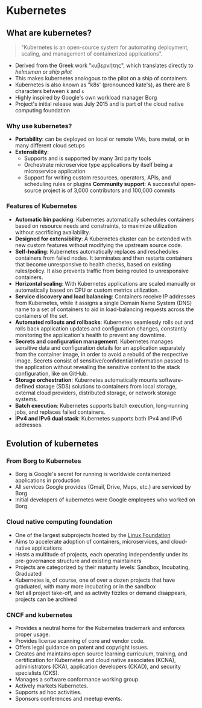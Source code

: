 # Kubernetes

## What are kubernetes?

> "Kubernetes is an open-source system for automating deployment, scaling, and management of containerized applications".

- Derived from the Greek work "κυβερνήτης", which translates directly to *helmsman* or *ship pilot*
- This makes kubernetes analogous to the pilot on a ship of containers
- Kubernetes is also known as "k8s' (pronounced kate's), as there are 8 characters between `k` and `s`
- Highly inspired by Google's own workload manager Borg
- Project's initial release was July 2015 and is part of the cloud native computing foundation

### Why use kubernetes?

- **Portability**: can be deployed on local or remote VMs, bare metal, or in many different cloud setups
- **Extensibility**: 
  - Supports and is supported by many 3rd party tools
  - Orchestrate microservice type applications by itself being a microservice application
  - Support for writing custom resources, operators, APIs, and scheduling rules or plugins
**Community support**: A successful open-source project is of 3,000 contributors and 100,000 commits

### Features of Kubernetes

- **Automatic bin packing**: Kubernetes automatically schedules containers based on resource needs and constraints, to maximize utilization without sacrificing availability.
- **Designed for extensibility**: A Kubernetes cluster can be extended with new custom features without modifying the upstream source code.
- **Self-healing**: Kubernetes automatically replaces and reschedules containers from failed nodes. It terminates and then restarts containers that become unresponsive to health checks, based on existing rules/policy. It also prevents traffic from being routed to unresponsive containers.
- **Horizontal scaling**: With Kubernetes applications are scaled manually or automatically based on CPU or custom metrics utilization.
- **Service discovery and load balancing**: Containers receive IP addresses from Kubernetes, while it assigns a single Domain Name System (DNS) name to a set of containers to aid in load-balancing requests across the containers of the set.
- **Automated rollouts and rollbacks**: Kubernetes seamlessly rolls out and rolls back application updates and configuration changes, constantly monitoring the application's health to prevent any downtime.
- **Secrets and configuration management**: Kubernetes manages sensitive data and configuration details for an application separately from the container image, in order to avoid a rebuild of the respective image. Secrets consist of sensitive/confidential information passed to the application without revealing the sensitive content to the stack configuration, like on GitHub.
- **Storage orchestration**: Kubernetes automatically mounts software-defined storage (SDS) solutions to containers from local storage, external cloud providers, distributed storage, or network storage systems.
- **Batch execution**: Kubernetes supports batch execution, long-running jobs, and replaces failed containers.
- **IPv4 and IPv6 dual stack**: Kubernetes supports both IPv4 and IPv6 addresses.

## Evolution of kubernetes

### From Borg to Kubernetes

- Borg is Google's secret for running is worldwide containerized applications in production
- All services Google provides (Gmail, Drive, Maps, etc.) are serviced by Borg
- Initial developers of kubernetes were Google employees who worked on Borg

### Cloud native computing foundation

- One of the largest subprojects hosted by the [Linux Foundation](https://www.linuxfoundation.org/)
- Aims to accelerate adoption of containers, microservices, and cloud-native applications
- Hosts a multitude of projects, each operating independently under its pre-governance structure and existing maintainers
- Projects are categorized by their maturity levels: Sandbox, Incubating, Graduated
- Kubernetes is, of course, one of over a dozen projects that have graduated, with many more incubating or in the sandbox
- Not all project take-off, and as activity fizzles or demand disappears, projects can be archived

### CNCF and kubernetes

- Provides a neutral home for the Kubernetes trademark and enforces proper usage.
- Provides license scanning of core and vendor code.
- Offers legal guidance on patent and copyright issues.
- Creates and maintains open source learning curriculum, training, and certification for Kubernetes and cloud native associates (KCNA), administrators (CKA), application developers (CKAD), and security specialists (CKS).
- Manages a software conformance working group.
- Actively markets Kubernetes.
- Supports ad hoc activities.
- Sponsors conferences and meetup events.

